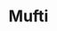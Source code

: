 ---
title: "Mufti"
url: /raipur/mufti-city-mall-36-shop-no-30-ground-floor-city-mall-36-raipur-chhattisgarh/
shop: Kleidung
---